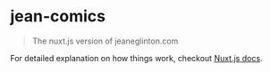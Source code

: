 # jean-comics

> The nuxt.js version of jeaneglinton.com

For detailed explanation on how things work, checkout [Nuxt.js docs](https://nuxtjs.org).
